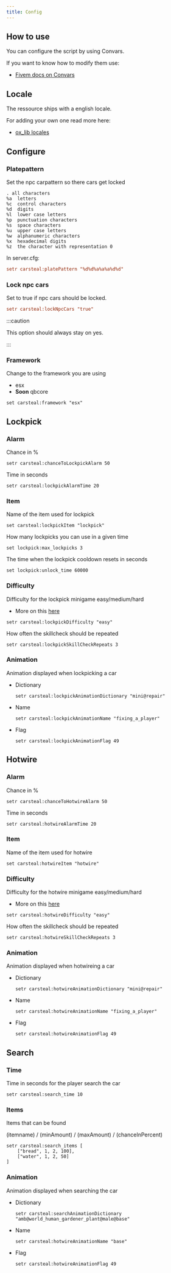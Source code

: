 ```yaml
---
title: Config
---
```


## How to use

You can configure the script by using Convars.

If you want to know how to modify them use: 
- [Fivem docs on Convars](https://docs.fivem.net/docs/scripting-reference/convars/)

## Locale

The ressource ships with a english locale.

For adding your own one read more here: 
- [ox_lib locales](https://overextended.github.io/docs/ox_lib/Locale/Shared#setup)

## Configure 

### Platepattern

Set the npc carpattern so there cars get locked

```
. all characters
%a	letters
%c	control characters
%d	digits
%l	lower case letters
%p	punctuation characters
%s	space characters
%u	upper case letters
%w	alphanumeric characters
%x	hexadecimal digits
%z	the character with representation 0
```

In server.cfg: 
```cfg
setr carsteal:platePattern "%d%d%a%a%a%d%d"
```

### Lock npc cars

Set to true if npc cars should be locked.

```cfg
setr carsteal:lockNpcCars "true"
```

:::caution

This option should always stay on yes.

:::

### Framework

Change to the framework you are using

- esx
- **Soon** qbcore

```
set carsteal:framework "esx"
```

## Lockpick

### Alarm

Chance in %
```
setr carsteal:chanceToLockpickAlarm 50
```

Time in seconds
```
setr carsteal:lockpickAlarmTime 20
```

### Item

Name of the item used for lockpick

```
set carsteal:lockpickItem "lockpick"
```

How many lockpicks you can use in a given time
```
set lockpick:max_lockpicks 3
```

The time when the lockpick cooldown resets in seconds
```
set lockpick:unlock_time 60000
```

### Difficulty

Difficulty for the lockpick minigame easy/medium/hard

- More on this [here](https://overextended.github.io/docs/ox_lib/Interface/Client/skillcheck)

```
setr carsteal:lockpickDifficulty "easy"
```

How often the skillcheck should be repeated

```
setr carsteal:lockpickSkillCheckRepeats 3
```

### Animation

Animation displayed when lockpicking a car

- Dictionary
    ```
    setr carsteal:lockpickAnimationDictionary "mini@repair"
    ```

- Name
    ```
    setr carsteal:lockpickAnimationName "fixing_a_player"
    ```

- Flag
    ```
    setr carsteal:lockpickAnimationFlag 49
    ```

## Hotwire

### Alarm

Chance in %
```
setr carsteal:chanceToHotwireAlarm 50
```

Time in seconds
```
setr carsteal:hotwireAlarmTime 20
```

### Item

Name of the item used for hotwire

```
set carsteal:hotwireItem "hotwire"
```

### Difficulty

Difficulty for the hotwire minigame easy/medium/hard

- More on this [here](https://overextended.github.io/docs/ox_lib/Interface/Client/skillcheck)

```
setr carsteal:hotwireDifficulty "easy"
```

How often the skillcheck should be repeated

```
setr carsteal:hotwireSkillCheckRepeats 3
```

### Animation

Animation displayed when hotwireing a car

- Dictionary
    ```
    setr carsteal:hotwireAnimationDictionary "mini@repair"
    ```

- Name
    ```
    setr carsteal:hotwireAnimationName "fixing_a_player"
    ```

- Flag
    ```
    setr carsteal:hotwireAnimationFlag 49
    ```

## Search

### Time

Time in seconds for the player search the car

```
setr carsteal:search_time 10
```

### Items

Items that can be found

(itemname) / (minAmount) / (maxAmount) / (chanceInPercent)

```
setr carsteal:search_items [
    ["bread", 1, 2, 100],
    ["water", 1, 2, 50]
]
```

### Animation

Animation displayed when searching the car

- Dictionary
    ```
    setr carsteal:searchAnimationDictionary "amb@world_human_gardener_plant@male@base"
    ```

- Name
    ```
    setr carsteal:hotwireAnimationName "base"
    ```

- Flag
    ```
    setr carsteal:hotwireAnimationFlag 49
    ```

